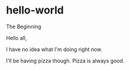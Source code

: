 # hello-world
The Beginning

Hello all,

I have no idea what I'm doing right now. 

I'll be having pizza though. Pizza is always good.

